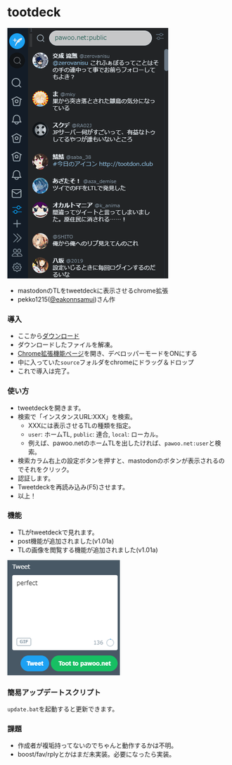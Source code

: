 ﻿# tootdeck
![使用例](https://raw.githubusercontent.com/Arika0093/tootdeck/master/others/mov.gif)
- mastodonのTLをtweetdeckに表示させるchrome拡張
- pekko1215([@eakonnsamui](https://twitter.com/eakonnsamui))さん作

### 導入
- ここから[ダウンロード](https://github.com/Arika0093/tootdeck/archive/master.zip)
- ダウンロードしたファイルを解凍。
- [Chrome拡張機能ページ](chrome://extensions/)を開き、デベロッパーモードをONにする
- 中に入っていた`source`フォルダをchromeにドラッグ＆ドロップ
- これで導入は完了。

### 使い方
- tweetdeckを開きます。
- 検索で「インスタンスURL:XXX」を検索。
	- XXXには表示させるTLの種類を指定。
	- `user`: ホームTL, `public`: 連合, `local`: ローカル。
	- 例えば、pawoo.netのホームTLを出したければ、`pawoo.net:user`と検索。
- 検索カラム右上の設定ボタンを押すと、mastodonのボタンが表示されるのでそれをクリック。
- 認証します。
- Tweetdeckを再読み込み(F5)させます。
- 以上！

### 機能
- TLがtweetdeckで見れます。
- post機能が追加されました(v1.01a)
- TLの画像を閲覧する機能が追加されました(v1.01a)

![使用例](https://raw.githubusercontent.com/Arika0093/tootdeck/master/others/image2.png)

### 簡易アップデートスクリプト
`update.bat`を起動すると更新できます。

### 課題
- 作成者が複垢持ってないのでちゃんと動作するかは不明。
- boost/fav/rplyとかはまだ未実装。必要になったら実装。

